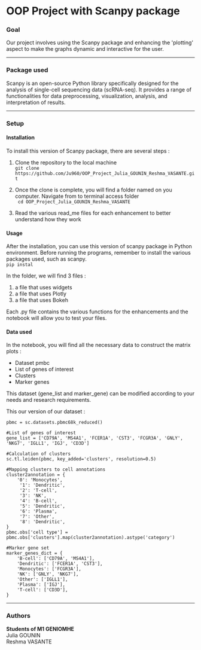 # OOP Project with Scanpy package

### Goal
Our project involves using the Scanpy package and enhancing the 'plotting' aspect to make the graphs dynamic and interactive for the user.
___

### Package used
Scanpy is an open-source Python library specifically designed for the analysis of single-cell sequencing data (scRNA-seq). It provides a range of functionalities for data preprocessing, visualization, analysis, and interpretation of results.
___
### Setup
#### Installation
To install this version of Scanpy package, there are several steps :

1) Clone the repository to the local machine  
         ```git clone https://github.com/Ju960/OOP_Project_Julia_GOUNIN_Reshma_VASANTE.git```

2) Once the clone is complete, you will find a folder named <RepositoryName> on you computer. Navigate from to terminal access folder  
         ``` cd OOP_Project_Julia_GOUNIN_Reshma_VASANTE```

3) Read the various read_me files for each enhancement to better understand how they work

#### Usage
After the installation, you can use this version of scanpy package in Python environment. Before running the programs, remember to install the various packages used, such as scanpy.  
         ```pip instal  ```

In the folder, we will find 3 files :  
1. a file that uses widgets
2. a file that uses Plotly
3. a file that uses Bokeh

Each .py file contains the various functions for the enhancements and the notebook will allow you to test your files.

#### Data used
In the notebook, you will find all the necessary data to construct the matrix plots :  
- Dataset pmbc
- List of genes of interest
- Clusters
- Marker genes

This dataset (gene_list and marker_gene) can be modified according to your needs and research requirements.

This our version of our dataset : 

```#Dataset
pbmc = sc.datasets.pbmc68k_reduced()

#List of genes of interest
gene_list = ['CD79A', 'MS4A1', 'FCER1A', 'CST3', 'FCGR3A', 'GNLY', 'NKG7', 'IGLL1', 'IGJ', 'CD3D']

#Calculation of clusters
sc.tl.leiden(pbmc, key_added='clusters', resolution=0.5)

#Mapping clusters to cell annotations
cluster2annotation = {
    '0': 'Monocytes',
     '1': 'Dendritic',
     '2': 'T-cell',
     '3': 'NK',
     '4': 'B-cell',
     '5': 'Dendritic',
     '6': 'Plasma',
     '7': 'Other',
     '8': 'Dendritic',
}
pbmc.obs['cell type'] = pbmc.obs['clusters'].map(cluster2annotation).astype('category')

#Marker gene set
marker_genes_dict = {
    'B-cell': ['CD79A', 'MS4A1'],
    'Dendritic': ['FCER1A', 'CST3'],
    'Monocytes': ['FCGR3A'],
    'NK': ['GNLY', 'NKG7'],
    'Other': ['IGLL1'],
    'Plasma': ['IGJ'],
    'T-cell': ['CD3D'],
}
```
___
### Authors
**Students of M1 GENIOMHE**  
Julia GOUNIN  
Reshma VASANTE


